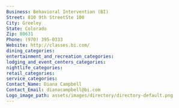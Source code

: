 ```yaml
---
Business: Behavioral Intervention (BI)
Street: 810 9th StreetSte 100
City: Greeley
State: Colorado
Zip: 80631
Phone: (970) 395-0333
Website: http://classes.bi.com/
dining_categories: 
entertainment_and_recreation_categories: 
lodging_and_event_centers_categories: 
nightlife_categories: 
retail_categories: 
service_categories: 
Contact_Name: Diana Campbell
Contact_Email: dianacampbell@bi.com
Logo_image_path: assets/images/directory/directory-default.png
---
```

